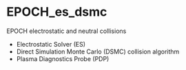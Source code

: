 # EPOCH_es_dsmc
EPOCH electrostatic and neutral collisions
 - Electrostatic Solver (ES)
 - Direct Simulation Monte Carlo (DSMC) collision algorithm
 - Plasma Diagnostics Probe (PDP)
